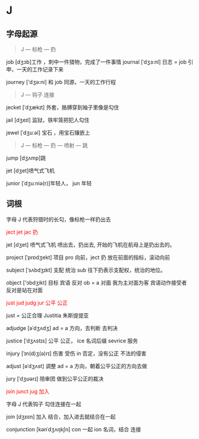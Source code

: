 # J

## 字母起源

> J — 标枪 — 扔

job [dʒɔb]⼯作 ，刺中⼀件猎物，完成了⼀件事情
journal [ˈdʒɜ:nl] ⽇志 = job 引申，⼀天的⼯作记录下来

journey ['dʒə:ni] 和 job 同源，⼀天的⼯作⾏程

> J — 钩⼦ 连接

jecket [ˈdʒækɪt] 外套，胳膊穿到袖⼦⾥像是勾住

jail [dʒeɪl] 监狱，铁牢笼把犯⼈勾住

jewel [ˈdʒuːəl] 宝⽯ ，⽤宝⽯镶嵌上

> J — 标枪 — 扔 — 喷射 — 跳

jump [dʒʌmp]跳

jet [dʒet]喷⽓式⻜机

junior [ˈdʒuːniə(r)]年轻⼈， jun 年轻

## 词根

字⺟ J 代表狩猎时的⻓勾，像标枪⼀样扔出去

<div style="color:red">
ject jet jac 扔
</div>

jet [dʒet] 喷⽓式⻜机 喷出去，扔出去, 开始的飞机在航母上是扔出去的。

project [ˈprɒdʒekt] 项⽬ pro 向前，ject 扔 放在前⾯的指标，滚动向前

subject [ˈsʌbdʒɪkt] ⽀配 统治 sub 往下扔表示⽀配权，统治的地位。

object ['ɔbdʒikt] ⽬标 宾语 反对 ob = a 对⾯ 我为主对⾯为客 宾语动作接受者 反对是站在对⾯

<div style="color:red">
just jud judg jur 公平 公正 
</div>

just = 公正合理 Justitia 朱斯提提亚

adjudge [əˈdʒʌdʒ] ad = a ⽅向，去判断 去判决

justice [ˈdʒʌstɪs] 公平 公正， ice 名词后缀 sevrice 服务

injury [ˈɪn(d)ʒ(ə)rɪ] 伤害 受伤 in 否定，没有公正 不法的侵害

adjust [əˈdʒʌst] 调整 ad = a ⽅向，朝着公平公正的⽅向去做

jury [ˈdʒʊərɪ] 陪审团 做到公平公正的裁决

<div style="color:red">
join junct jug 加⼊ 
</div>

字⺟ J 代表钩⼦ 勾住连接在⼀起

join [dʒɒɪn] 加⼊ 结合，加⼊进去就结合在⼀起

conjunction [kənˈdʒʌŋkʃn] con ⼀起 ion 名词，结合 连接
